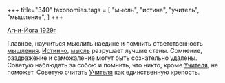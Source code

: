 +++
title="340"
taxonomies.tags = [
 "мысль",
 "истина",
 "учитель",
 "мышление",
]
+++

[Агни-Йога 1929г](/agni/1929)

Главное, научиться мыслить наедине и помнить ответственность [мышления](/tags/мышление). [Истинно](/tags/истина), [мысль](/tags/мысль) разрушает лучшие стены. Сомнение, раздражение и саможаление могут быть сознательно удалены. Советую наблюдать за собою и помнить, что никто, кроме [Учителя](/tags/учитель), не поможет. Советую считать [Учителя](/tags/учитель) как единственную крепость.